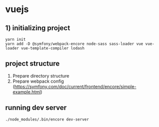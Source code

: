 # vuejs

## 1) initializing project
```
yarn init
yarn add -D @symfony/webpack-encore node-sass sass-loader vue vue-loader vue-template-compiler lodash
```

## project structure
1) Prepare directory structure
2) Prepare webpack config (https://symfony.com/doc/current/frontend/encore/simple-example.html)

## running dev server
```
./node_modules/.bin/encore dev-server
```

